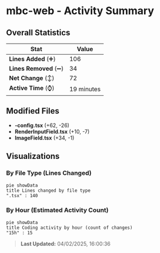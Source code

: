 # mbc-web - Activity Summary 

## Overall Statistics

| Stat                   | Value                                                             |
| ---------------------- | ----------------------------------------------------------------- |
| **Lines Added** (➕)   | 106                                          |
| **Lines Removed** (➖) | 34                                        |
| **Net Change** (↕)    | 72                |
| **Active Time** (⌚)   | 19 minutes |


## Modified Files
- **-config.tsx** (+62, -26)
- **RenderInputField.tsx** (+10, -7)
- **ImageField.tsx** (+34, -1)

## Visualizations

### By File Type (Lines Changed)

```mermaid
pie showData
title Lines changed by file type
".tsx" : 140
```

### By Hour (Estimated Activity Count)

```mermaid
pie showData
title Coding activity by hour (count of changes)
"15h" : 15
```


> **Last Updated:** 04/02/2025, 16:00:36